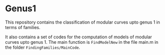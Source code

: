# Genus1
This repository contains the classification of modular curves upto genus 1 in terms of families. 

It also contains a set of codes for the computation of models of modular curves upto genus 1. 
The main function is `FindModelNew` in the file main.m in the folder `FindingFamilies/MainCode`.
